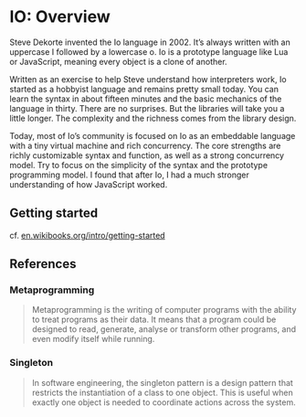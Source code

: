 # IO: Overview

Steve Dekorte invented the Io language in 2002. It’s always written with an uppercase I followed by a lowercase o. Io is a prototype language like Lua or JavaScript, meaning every object is a clone of another.

Written as an exercise to help Steve understand how interpreters work, Io started as a hobbyist language and remains pretty small today. You can learn the syntax in about fifteen minutes and the basic mechanics of the language in thirty. There are no surprises. But the libraries will take you a little longer. The complexity and the richness comes from the library design.

Today, most of Io’s community is focused on Io as an embeddable language with a tiny virtual machine and rich concurrency. The core strengths are richly customizable syntax and function, as well as a strong concurrency model. Try to focus on the simplicity of the syntax and the prototype programming model. I found that after Io, I had a much stronger understanding of how JavaScript worked.

## Getting started

cf. [en.wikibooks.org/intro/getting-started](https://en.wikibooks.org/wiki/Io_Programming/Beginner%27s_Guide/Getting_Started)

## References

### Metaprogramming

>Metaprogramming is the writing of computer programs with the ability to treat programs 
as their data. It means that a program could be designed to read, generate, analyse or 
transform other programs, and even modify itself while running.

### Singleton

>In software engineering, the singleton pattern is a design pattern that restricts the 
instantiation of a class to one object. This is useful when exactly one object is needed 
to coordinate actions across the system.
